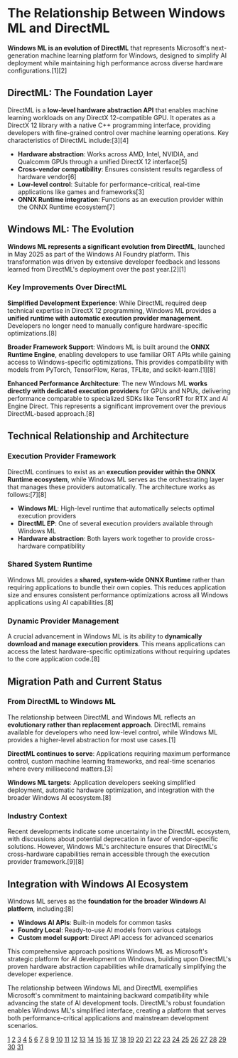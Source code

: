 # The Relationship Between Windows ML and DirectML

**Windows ML is an evolution of DirectML** that represents Microsoft's next-generation machine learning platform for Windows, designed to simplify AI deployment while maintaining high performance across diverse hardware configurations.[1][2]

## DirectML: The Foundation Layer

DirectML is a **low-level hardware abstraction API** that enables machine learning workloads on any DirectX 12-compatible GPU. It operates as a DirectX 12 library with a native C++ programming interface, providing developers with fine-grained control over machine learning operations. Key characteristics of DirectML include:[3][4]

- **Hardware abstraction**: Works across AMD, Intel, NVIDIA, and Qualcomm GPUs through a unified DirectX 12 interface[5]
- **Cross-vendor compatibility**: Ensures consistent results regardless of hardware vendor[6]
- **Low-level control**: Suitable for performance-critical, real-time applications like games and frameworks[3]
- **ONNX Runtime integration**: Functions as an execution provider within the ONNX Runtime ecosystem[7]

## Windows ML: The Evolution

**Windows ML represents a significant evolution from DirectML**, launched in May 2025 as part of the Windows AI Foundry platform. This transformation was driven by extensive developer feedback and lessons learned from DirectML's deployment over the past year.[2][1]

### Key Improvements Over DirectML

**Simplified Development Experience**: While DirectML required deep technical expertise in DirectX 12 programming, Windows ML provides a **unified runtime with automatic execution provider management**. Developers no longer need to manually configure hardware-specific optimizations.[8]

**Broader Framework Support**: Windows ML is built around the **ONNX Runtime Engine**, enabling developers to use familiar ORT APIs while gaining access to Windows-specific optimizations. This provides compatibility with models from PyTorch, TensorFlow, Keras, TFLite, and scikit-learn.[1][8]

**Enhanced Performance Architecture**: The new Windows ML **works directly with dedicated execution providers** for GPUs and NPUs, delivering performance comparable to specialized SDKs like TensorRT for RTX and AI Engine Direct. This represents a significant improvement over the previous DirectML-based approach.[8]

## Technical Relationship and Architecture

### Execution Provider Framework

DirectML continues to exist as an **execution provider within the ONNX Runtime ecosystem**, while Windows ML serves as the orchestrating layer that manages these providers automatically. The architecture works as follows:[7][8]

- **Windows ML**: High-level runtime that automatically selects optimal execution providers
- **DirectML EP**: One of several execution providers available through Windows ML
- **Hardware abstraction**: Both layers work together to provide cross-hardware compatibility

### Shared System Runtime

Windows ML provides a **shared, system-wide ONNX Runtime** rather than requiring applications to bundle their own copies. This reduces application size and ensures consistent performance optimizations across all Windows applications using AI capabilities.[8]

### Dynamic Provider Management

A crucial advancement in Windows ML is its ability to **dynamically download and manage execution providers**. This means applications can access the latest hardware-specific optimizations without requiring updates to the core application code.[8]

## Migration Path and Current Status

### From DirectML to Windows ML

The relationship between DirectML and Windows ML reflects an **evolutionary rather than replacement approach**. DirectML remains available for developers who need low-level control, while Windows ML provides a higher-level abstraction for most use cases.[1]

**DirectML continues to serve**: Applications requiring maximum performance control, custom machine learning frameworks, and real-time scenarios where every millisecond matters.[3]

**Windows ML targets**: Application developers seeking simplified deployment, automatic hardware optimization, and integration with the broader Windows AI ecosystem.[8]

### Industry Context

Recent developments indicate some uncertainty in the DirectML ecosystem, with discussions about potential deprecation in favor of vendor-specific solutions. However, Windows ML's architecture ensures that DirectML's cross-hardware capabilities remain accessible through the execution provider framework.[9][8]

## Integration with Windows AI Ecosystem

Windows ML serves as the **foundation for the broader Windows AI platform**, including:[8]

- **Windows AI APIs**: Built-in models for common tasks
- **Foundry Local**: Ready-to-use AI models from various catalogs
- **Custom model support**: Direct API access for advanced scenarios

This comprehensive approach positions Windows ML as Microsoft's strategic platform for AI development on Windows, building upon DirectML's proven hardware abstraction capabilities while dramatically simplifying the developer experience.

The relationship between Windows ML and DirectML exemplifies Microsoft's commitment to maintaining backward compatibility while advancing the state of AI development tools. DirectML's robust foundation enables Windows ML's simplified interface, creating a platform that serves both performance-critical applications and mainstream development scenarios.

[1](https://blogs.windows.com/windowsdeveloper/2025/05/19/introducing-windows-ml-the-future-of-machine-learning-development-on-windows/)
[2](https://blogs.windows.com/windowsdeveloper/2025/05/19/advancing-windows-for-ai-development-new-platform-capabilities-and-tools-introduced-at-build-2025/)
[3](https://learn.microsoft.com/en-us/windows/ai/directml/dml)
[4](https://learn.microsoft.com/en-us/windows/win32/direct3d12/dml-redirect)
[5](https://github.com/microsoft/DirectML)
[6](https://www.w3.org/2020/06/machine-learning-workshop/talks/accelerated_graphics_and_compute_api_for_machine_learning_directml.html)
[7](https://onnxruntime.ai/docs/execution-providers/DirectML-ExecutionProvider.html)
[8](https://learn.microsoft.com/en-us/windows/ai/new-windows-ml/overview)
[9](https://github.com/microsoft/onnxruntime/issues/23783)
[10](https://learn.microsoft.com/en-us/windows/ai/new-windows-ml/tutorial)
[11](https://blogs.windows.com/windowsdeveloper/2024/11/12/directml-unlocks-new-silicon-for-ai-experiences-across-windows-copilot-pcs/)
[12](https://blogs.windows.com/windowsdeveloper/2020/03/18/extending-the-reach-of-windows-ml-and-directml/)
[13](https://learn.microsoft.com/en-us/windows/ai/windows-ml/integrate-model)
[14](https://www.youtube.com/watch?v=AQjOq8qSsbE)
[15](https://www.youtube.com/watch?v=Z8DwlNKS3Zk)
[16](https://learn.microsoft.com/en-us/windows/ai/directml/directml-structures)
[17](https://www.forbes.com/sites/moorinsights/2025/06/17/ai-on-windows-one-year-later-at-microsoft-build-2025/)
[18](https://www.reddit.com/r/MachineLearning/comments/qfaxcv/r_microsoft_ai_opensources_pytorchdirectml_a/)
[19](https://siliconangle.com/2025/05/19/microsoft-debuts-windows-ai-foundry-local-model-development-ai-pcs/)
[20](https://bostoninstituteofanalytics.org/blog/build-2025-microsoft-opens-up-windows-machine-learning/)
[21](https://www.reddit.com/r/MachineLearning/comments/16hqzxy/d_tensorflow_dropped_support_for_windows/)
[22](https://forum.faceswap.dev/viewtopic.php?t=2669)
[23](https://onnxruntime.ai/docs/get-started/with-windows.html)
[24](https://github.com/microsoft/onnxruntime-openenclave/blob/openenclave-public/docs/execution_providers/DirectML-ExecutionProvider.md)
[25](https://learn.microsoft.com/en-us/windows/ai/new-windows-ml/onnx-versions)
[26](https://microsoft.github.io/DirectML/)
[27](https://github.com/vladmandic/sdnext/wiki/ONNX-Runtime)
[28](https://learn.microsoft.com/en-us/windows/ai/new-windows-ml/run-onnx-models)
[29](https://onnxruntime.ai/docs/execution-providers/)
[30](https://www.machinelearningmastery.com/hardware-accelerated-ai-for-windows-apps-using-onnx-rt/)
[31](https://stackoverflow.com/questions/53993236/what-is-difference-between-cntk-and-win-ml)

